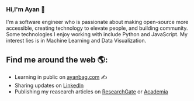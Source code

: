 ### Hi,I'm Ayan 👋

I'm a software engineer who is passionate about making open-source more accessible, creating technology to elevate people, and building community. Some technologies I enjoy working with include Python and JavaScript. My interest lies is in Machine Learning and Data Visualization.

## Find me around the web 🌎:

- Learning in public on [ayanbag.com](https://ayanbag.com) ✍
- Sharing updates on [LinkedIn](https://www.linkedin.com/in/ayanbag) 
- Publishing my reasearch articles on [ResearchGate](https://www.researchgate.net/) or [Academia](https://kgec.academia.edu/AyanBag)

<!--
**ayanbag/ayanbag** is a ✨ _special_ ✨ repository because its `README.md` (this file) appears on your GitHub profile.

Here are some ideas to get you started:

- 🔭 I’m currently working on ...
- 🌱 I’m currently learning ...
- 👯 I’m looking to collaborate on ...
- 🤔 I’m looking for help with ...
- 💬 Ask me about ...
- 📫 How to reach me: ...
- 😄 Pronouns: ...
- ⚡ Fun fact: ...
-->
